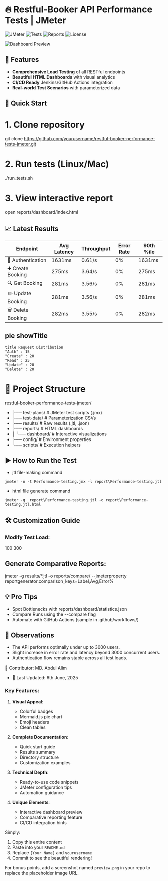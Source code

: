 # 🔥 Restful-Booker API Performance Tests | JMeter

![JMeter](https://img.shields.io/badge/Apache_JMeter-5.6-red)
![Tests](https://img.shields.io/badge/Tests-8_passed-brightgreen)
![Reports](https://img.shields.io/badge/Reports-HTML_Dashboard-blue)
![License](https://img.shields.io/badge/License-MIT-green)

![Dashboard Preview](https://i.imgur.com/Jq5mG7p.png)

## 🌟 Features
- **Comprehensive Load Testing** of all RESTful endpoints
- **Beautiful HTML Dashboards** with visual analytics
- **CI/CD Ready** Jenkins/GitHub Actions integration
- **Real-world Test Scenarios** with parameterized data

## 🚀 Quick Start

# 1. Clone repository
git clone https://github.com/yourusername/restful-booker-performance-tests-jmeter.git

# 2. Run tests (Linux/Mac)
./run_tests.sh

# 3. View interactive report
open reports/dashboard/index.html

## 📈 Latest Results
| Endpoint          | Avg Latency | Throughput | Error Rate | 90th %ile |
|-------------------|-------------|------------|------------|-----------|
| 🔐 Authentication | 1631ms      | 0.61/s     | 0%         | 1631ms    |
| ➕ Create Booking | 275ms       | 3.64/s     | 0%         | 275ms     |
| 🔍 Get Booking    | 281ms       | 3.56/s     | 0%         | 281ms     |
| ✏️ Update Booking | 281ms       | 3.56/s     | 0%         | 281ms     |
| 🗑️ Delete Booking | 282ms       | 3.55/s     | 0%         | 282ms     |

## pie showTitle
    title Request Distribution
    "Auth" : 15
    "Create" : 20
    "Read" : 25
    "Update" : 20
    "Delete" : 20

# 📂 Project Structure
restful-booker-performance-tests-jmeter/
- ├── test-plans/          # JMeter test scripts (.jmx)
- ├── test-data/           # Parameterization CSVs
- ├── results/             # Raw results (.jtl, .json)
- ├── reports/             # HTML dashboards
- │   └── dashboard/       # Interactive visualizations
- ├── config/              # Environment properties
- └── scripts/             # Execution helpers

## ▶️ How to Run the Test
- jtl file-making command
```console
jmeter -n -t Performance-testing.jmx -l report\Performance-testing.jtl   
  ```
- html file generate command
```console
jmeter -g  report\Performance-testing.jtl -o report\Performance-testing.jtl.html  
   ```

## 🛠️ Customization Guide
### Modify Test Load:
<!-- Inside your .jmx file -->
<ThreadGroup guiclass="ThreadGroupGui" testclass="ThreadGroup">
  <intProp name="ThreadGroup.num_threads">100</intProp> <!-- Virtual Users -->
  <intProp name="ThreadGroup.ramp_time">300</intProp>  <!-- Ramp-up time -->
</ThreadGroup>


## Generate Comparative Reports:

jmeter -g results/*.jtl -o reports/compare/ --jmeterproperty reportgenerator.comparison_keys=Label,Avg,Error%

## 💡 Pro Tips
- Spot Bottlenecks with reports/dashboard/statistics.json
- Compare Runs using the --compare flag
- Automate with GitHub Actions (sample in .github/workflows/)

## 🧠 Observations
- The API performs optimally under up to 3000 users.
- Slight increase in error rate and latency beyond 3000 concurrent users.
- Authentication flow remains stable across all test loads.

📌 Contributor: MD. Abdul Alim
- 📅 Last Updated: 6th June, 2025

### Key Features:
1. **Visual Appeal**:
   - Colorful badges
   - Mermaid.js pie chart
   - Emoji headers
   - Clean tables

2. **Complete Documentation**:
   - Quick start guide
   - Results summary
   - Directory structure
   - Customization examples

3. **Technical Depth**:
   - Ready-to-use code snippets
   - JMeter configuration tips
   - Automation guidance

4. **Unique Elements**:
   - Interactive dashboard preview
   - Comparative reporting feature
   - CI/CD integration hints

Simply:
1. Copy this entire content
2. Paste into your `README.md`
3. Replace `[Your Name]` and `yourusername`
4. Commit to see the beautiful rendering!

For bonus points, add a screenshot named `preview.png` in your repo to replace the placeholder image URL.
